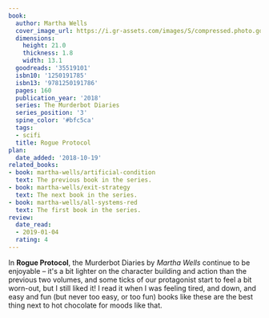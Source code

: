 ```yaml
---
book:
  author: Martha Wells
  cover_image_url: https://i.gr-assets.com/images/S/compressed.photo.goodreads.com/books/1506001607l/35519101._SX98_.jpg
  dimensions:
    height: 21.0
    thickness: 1.8
    width: 13.1
  goodreads: '35519101'
  isbn10: '1250191785'
  isbn13: '9781250191786'
  pages: 160
  publication_year: '2018'
  series: The Murderbot Diaries
  series_position: '3'
  spine_color: '#bfc5ca'
  tags:
  - scifi
  title: Rogue Protocol
plan:
  date_added: '2018-10-19'
related_books:
- book: martha-wells/artificial-condition
  text: The previous book in the series.
- book: martha-wells/exit-strategy
  text: The next book in the series.
- book: martha-wells/all-systems-red
  text: The first book in the series.
review:
  date_read:
  - 2019-01-04
  rating: 4
---
```


In **Rogue Protocol**, the Murderbot Diaries by *Martha Wells* continue to be enjoyable – it's a bit lighter on the character building and action than the previous two volumes, and some ticks of our protagonist start to feel a bit worn-out, but I still liked it! I read it when I was feeling tired, and down, and easy and fun (but never too easy, or too fun) books like these are the best thing next to hot chocolate for moods like that.
